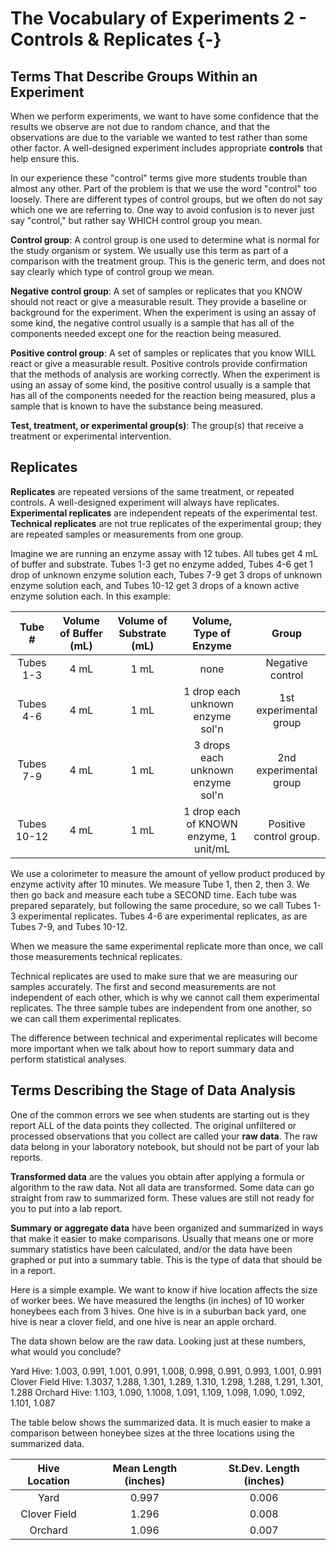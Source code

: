 # The Vocabulary of Experiments 2 - Controls & Replicates {-}

## Terms That Describe Groups Within an Experiment

When we perform experiments, we want to have some confidence that the results we observe are not due to random chance, and that the observations are due to the variable we wanted to test rather than some other factor. A well-designed experiment includes appropriate __controls__ that help ensure this.

In our experience these "control" terms give more students trouble than almost any other. Part of the problem is that we use the word "control" too loosely. There are different types of control groups, but we often do not say which one we are referring to. One way to avoid confusion is to never just say "control," but rather say WHICH control group you mean.

__Control group__: A control group is one used to determine what is normal for the study organism or system. We usually use this term as part of a comparison with the treatment group. This is the generic term, and does not say clearly which type of control group we mean.

__Negative control group__: A set of samples or replicates that you KNOW should not react or give a measurable result. They provide a baseline or background for the experiment. When the experiment is using an assay of some kind, the negative control usually is a sample that has all of the components needed except one for the reaction being measured.

__Positive control group__: A set of samples or replicates that you know WILL react or give a measurable result. Positive controls provide confirmation that the methods of analysis are working correctly. When the experiment is using an assay of some kind, the positive control usually is a sample that has all of the components needed for the reaction being measured, plus a sample that is known to have the substance being measured. 

__Test, treatment, or experimental group(s)__: The group(s) that receive a treatment or experimental intervention. 


## Replicates

__Replicates__ are repeated versions of the same treatment, or repeated controls. A well-designed experiment will always have replicates. __Experimental replicates__ are independent repeats of the experimental test. __Technical replicates__ are not true replicates of the experimental group; they are repeated samples or measurements from one group. 

Imagine we are running an enzyme assay with 12 tubes. All tubes get 4 mL of buffer and substrate. Tubes 1-3 get no enzyme added, Tubes 4-6 get 1 drop of unknown enzyme solution each, Tubes 7-9 get 3 drops of unknown enzyme solution each, and Tubes 10-12 get 3 drops of a known active enzyme solution each. In this example:

|Tube #|Volume of Buffer (mL)|Volume of Substrate (mL)|Volume, Type of Enzyme|Group|
|:-:|:-:|:-:|:-:|:-:|
Tubes 1-3|4 mL|1 mL|none|Negative control
Tubes 4-6|4 mL|1 mL|1 drop each unknown enzyme sol'n|1st experimental group|
Tubes 7-9|4 mL|1 mL|3 drops each unknown enzyme sol'n|2nd experimental group|
Tubes 10-12|4 mL|1 mL|1 drop each of KNOWN enzyme, 1 unit/mL|Positive control group.  

We use a colorimeter to measure the amount of yellow product produced by enzyme activity after 10 minutes. We measure Tube 1, then 2, then 3. We then go back and measure each tube a SECOND time. Each tube was prepared separately, but following the same procedure, so we call Tubes 1-3 experimental replicates. Tubes 4-6 are experimental replicates, as are Tubes 7-9, and Tubes 10-12.

When we measure the same experimental replicate more than once, we call those measurements technical replicates. 

Technical replicates are used to make sure that we are measuring our samples accurately. The first and second measurements are not independent of each other, which is why we cannot call them experimental replicates. The three sample tubes are independent from one another, so we can call them experimental replicates. 

The difference between technical and experimental replicates will become more important when we talk about how to report summary data and perform statistical analyses.


## Terms Describing the Stage of Data Analysis

One of the common errors we see when students are starting out is they report ALL of the data points they collected. The original unfiltered or processed observations that you collect are called your __raw data__. The raw data belong in your laboratory notebook, but should not be part of your lab reports.  

__Transformed data__ are the values you obtain after applying a formula or algorithm to the raw data. Not all data are transformed. Some data can go straight from raw to summarized form. These values are still not ready for you to put into a lab report. 

__Summary or aggregate data__ have been organized and summarized in ways that make it easier to make comparisons. Usually that means one or more summary statistics have been calculated, and/or the data have been graphed or put into a summary table. This is the type of data that should be in a report.

Here is a simple example. We want to know if hive location affects the size of worker bees. We have measured the lengths (in inches) of 10 worker honeybees each from 3 hives. One hive is in a suburban back yard, one hive is near a clover field, and one hive is near an apple orchard. 

The data shown below are the raw data. Looking just at these numbers, what would you conclude?

Yard Hive: 1.003, 0.991, 1.001, 0.991, 1.008, 0.998, 0.991, 0.993, 1.001, 0.991
Clover Field Hive: 1.3037, 1.288, 1.301, 1.289, 1.310, 1.298, 1.288, 1.291, 1.301, 1.288
Orchard Hive: 1.103, 1.090, 1.1008, 1.091, 1.109, 1.098, 1.090, 1.092, 1.101, 1.087

The table below shows the summarized data. It is much easier to make a comparison between honeybee sizes at the three locations using the summarized data. 

|Hive Location|Mean Length (inches)|St.Dev. Length (inches)|
|:-:|:-:|:-:|
|Yard|0.997|0.006|
|Clover Field|1.296|0.008|
|Orchard|1.096|0.007|


